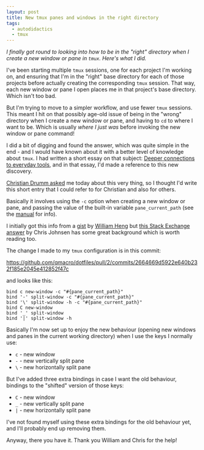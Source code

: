 ```yaml
---
layout: post
title: New tmux panes and windows in the right directory
tags:
  - autodidactics
  - tmux
---
```


_I finally got round to looking into how to be in the "right" directory when I create a new window or pane in `tmux`. Here's what I did._

I've been starting multiple `tmux` sessions, one for each project I'm working on, and ensuring that I'm in the "right" base directory for each of those projects before actually creating the corresponding `tmux` session. That way, each new window or pane I open places me in that project's base directory. Which isn't too bad.

But I'm trying to move to a simpler workflow, and use fewer `tmux` sessions. This meant I hit on that possibly age-old issue of being in the "wrong" directory when I create a new window or pane, and having to `cd` to where I want to be. Which is usually *where I just was* before invoking the new window or pane command!

I did a bit of digging and found the answer, which was quite simple in the end - and I would have known about it with a better level of knowledge about `tmux`. I had written a short essay on that subject: [Deeper connections to everyday tools](https://qmacro.org/2021/03/31/deeper-connections-to-everyday-tools/), and in that essay, I'd made a reference to this new discovery.

[Christian Drumm asked](https://twitter.com/ceedee666/status/1377501505226477569) me today about this very thing, so I thought I'd write this short entry that I could refer to for Christian and also for others.

Basically it involves using the `-c` option when creating a new window or pane, and passing the value of the built-in variable `pane_current_path` (see the [manual](https://man7.org/linux/man-pages/man1/tmux.1.html) for info).

I initially got this info from a [gist](https://gist.github.com/william8th/faf23d311fc842be698a1d80737d9631) by [William Heng](https://gist.github.com/william8th) but [this Stack Exchange answer](https://unix.stackexchange.com/a/12091/87597) by Chris Johnsen has some great background which is worth reading too.

The change I made to my `tmux` configuration is in this commit:

<https://github.com/qmacro/dotfiles/pull/2/commits/2664669d5922e640b232f185e2045e412852f47c>

and looks like this:

```
bind c new-window -c "#{pane_current_path}"
bind '-' split-window -c "#{pane_current_path}"
bind '\' split-window -h -c "#{pane_current_path}"
bind C new-window
bind '_' split-window
bind '|' split-window -h
```

Basically I'm now set up to enjoy the new behaviour (opening new windows and panes in the current working directory) when I use the keys I normally use:

* `c` - new window
* `-` - new vertically split pane
* `\` - new horizontally split pane

But I've added three extra bindings in case I want the old behaviour, bindings to the "shifted" version of those keys:

* `C` - new window
* `_` - new vertically split pane
* `|` - new horizontally split pane

I've not found myself using these extra bindings for the old behaviour yet, and I'll probably end up removing them.

Anyway, there you have it. Thank you William and Chris for the help!
